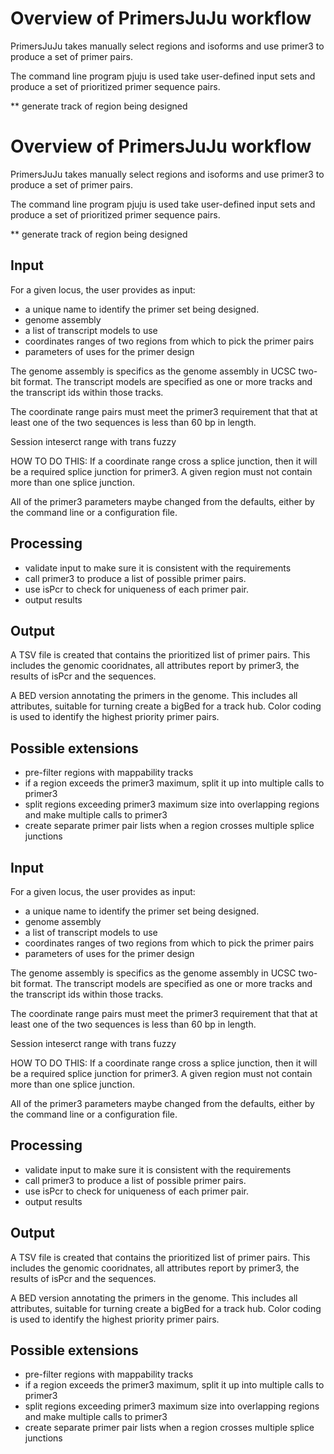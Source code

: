 # Overview of PrimersJuJu workflow

PrimersJuJu takes manually select regions and isoforms and use
primer3 to produce a set of primer pairs.

The command line program pjuju is used take user-defined input sets and
produce a set of prioritized primer sequence pairs.

  ** generate track of region being designed
# Overview of PrimersJuJu workflow

PrimersJuJu takes manually select regions and isoforms and use
primer3 to produce a set of primer pairs.

The command line program pjuju is used take user-defined input sets and
produce a set of prioritized primer sequence pairs.

  ** generate track of region being designed

## Input

For a given locus, the user provides as input:

* a unique name to identify the primer set being designed.
* genome assembly
* a list of transcript models to use
* coordinates ranges of two regions from which to pick the primer pairs
* parameters of uses for the primer design

The genome assembly is specifics as the genome assembly in UCSC two-bit
format.  The transcript models are specified as one or more tracks and the
transcript ids within those tracks.

The coordinate range pairs must meet the primer3 requirement that that at
least one of the two sequences is less than 60 bp in length.  

Session
inteserct range with trans fuzzy

HOW TO DO THIS:
If a coordinate
range cross a splice junction, then it will be a required splice junction for
primer3.  A given region must not contain more than one splice junction.

All of the primer3 parameters maybe changed from the defaults, either by the
command line or a configuration file.

## Processing

* validate input to make sure it is consistent with the requirements
* call primer3 to produce a list of possible primer pairs.
* use isPcr to check for uniqueness of each primer pair.
* output results

## Output

A TSV file is created that contains the prioritized list of primer pairs.
This includes the genomic cooridnates, all attributes report by primer3,
the results of isPcr and the sequences.

A BED version annotating the primers in the genome.  This includes all
attributes, suitable for turning create a bigBed for a track hub.  Color
coding is used to identify the highest priority primer pairs.


## Possible extensions

* pre-filter regions with mappability tracks
* if a region exceeds the primer3 maximum, split it up into multiple calls to primer3
* split regions exceeding primer3 maximum size into overlapping regions and make multiple calls to primer3
* create separate primer pair lists when a region crosses multiple splice junctions

## Input

For a given locus, the user provides as input:

* a unique name to identify the primer set being designed.
* genome assembly
* a list of transcript models to use
* coordinates ranges of two regions from which to pick the primer pairs
* parameters of uses for the primer design

The genome assembly is specifics as the genome assembly in UCSC two-bit
format.  The transcript models are specified as one or more tracks and the
transcript ids within those tracks.

The coordinate range pairs must meet the primer3 requirement that that at
least one of the two sequences is less than 60 bp in length.  

Session
inteserct range with trans fuzzy

HOW TO DO THIS:
If a coordinate
range cross a splice junction, then it will be a required splice junction for
primer3.  A given region must not contain more than one splice junction.

All of the primer3 parameters maybe changed from the defaults, either by the
command line or a configuration file.

## Processing

* validate input to make sure it is consistent with the requirements
* call primer3 to produce a list of possible primer pairs.
* use isPcr to check for uniqueness of each primer pair.
* output results

## Output

A TSV file is created that contains the prioritized list of primer pairs.
This includes the genomic cooridnates, all attributes report by primer3,
the results of isPcr and the sequences.

A BED version annotating the primers in the genome.  This includes all
attributes, suitable for turning create a bigBed for a track hub.  Color
coding is used to identify the highest priority primer pairs.


## Possible extensions

* pre-filter regions with mappability tracks
* if a region exceeds the primer3 maximum, split it up into multiple calls to primer3
* split regions exceeding primer3 maximum size into overlapping regions and make multiple calls to primer3
* create separate primer pair lists when a region crosses multiple splice junctions
